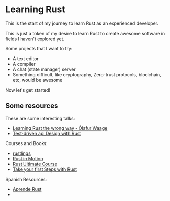 # Learning Rust

This is the start of my journey to learn Rust as an experienced developer.

This is just a token of my desire to learn Rust to create awesome software in fields I haven't explored yet.

Some projects that I want to try:

- A text editor
- A compiler
- A chat (state manager) server
- Something difficult, like cryptography, Zero-trust protocols, bloclchain, etc, would be awesome

Now let's get started!

## Some resources

These are some interesting talks:

- [Learning Rust the wrong way - Ólafur Waage](https://www.youtube.com/watch?v=DL9LANLg5EA)
- [Test-driven api Design with Rust](https://www.youtube.com/watch?v=bnnacleqg6k)

Courses and Books:

- [rustlings](https://github.com/rust-lang/rustlings/)
- [Rust in Motion](https://www.manning.com/livevideo/rust-in-motion)
- [Rust Ultimate Course](https://www.udemy.com/course/ultimate-rust-crash-course/)
- [Take your first Steps with Rust](https://learn.microsoft.com/en-us/training/paths/rust-first-steps/)

Spanish Resources:

- [Aprende Rust](https://www.rust-lang.org/es/learn)
- []()
